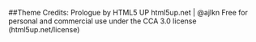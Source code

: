 ##Theme Credits:
Prologue by HTML5 UP
html5up.net | @ajlkn
Free for personal and commercial use under the CCA 3.0 license (html5up.net/license)